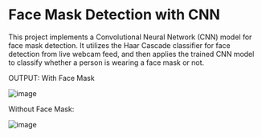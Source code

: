 # Face Mask Detection with CNN 
This project implements a Convolutional Neural Network (CNN) model for face mask detection. It utilizes the Haar Cascade classifier for face detection from live webcam feed, and then applies the trained CNN model to classify whether a person is wearing a face mask or not.

OUTPUT:
With Face Mask 

![image](https://github.com/Asish45vishnu/Face-Mask-Detection/assets/81902775/c4b06124-0236-4bc3-bace-71e08ea7fd29)



Without Face Mask:
 
![image](https://github.com/Asish45vishnu/Face-Mask-Detection/assets/81902775/6b809a7c-4b14-423c-8b8f-8f15aa0bd926)
